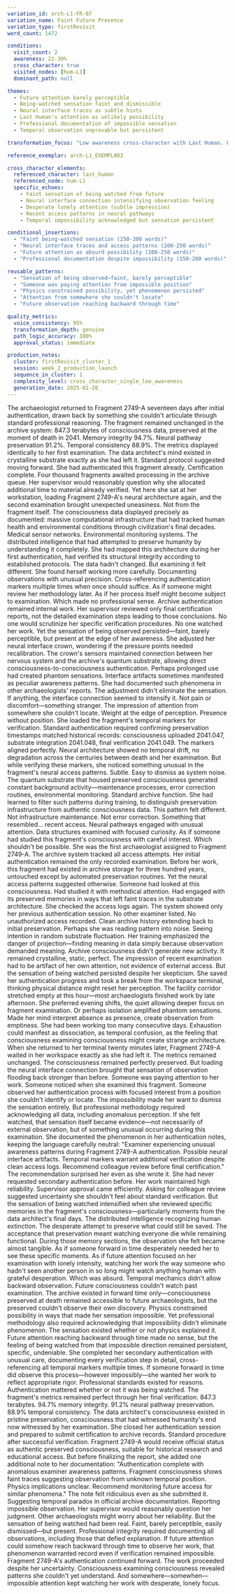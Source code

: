 ```yaml
---
variation_id: arch-L1-FR-07
variation_name: Faint Future Presence
variation_type: firstRevisit
word_count: 1472

conditions:
  visit_count: 2
  awareness: 21-30%
  cross_character: true
  visited_nodes: [hum-L1]
  dominant_path: null

themes:
  - Future attention barely perceptible
  - Being-watched sensation faint and dismissible
  - Neural interface traces as subtle hints
  - Last Human's attention as unlikely possibility
  - Professional documentation of impossible sensation
  - Temporal observation unprovable but persistent

transformation_focus: "Low awareness cross-character with Last Human. Future attention emerges as faint, easily dismissed sensation rather than intense presence. Being-watched feeling persistent but dismissible as projection. Neural access patterns noticed but attributed to system noise. Archaeologist documents anomaly professionally without accepting temporal impossibility. Awareness threshold where phenomenon noticed but not yet believed."

reference_exemplar: arch-L1_EXEMPLAR3

cross_character_elements:
  referenced_character: last_human
  referenced_node: hum-L1
  specific_echoes:
    - Faint sensation of being watched from future
    - Neural interface connection intensifying observation feeling
    - Desperate lonely attention (subtle impression)
    - Recent access patterns in neural pathways
    - Temporal impossibility acknowledged but sensation persistent

conditional_insertions:
  - "Faint being-watched sensation (250-300 words)"
  - "Neural interface traces and access patterns (200-250 words)"
  - "Future attention as absurd possibility (200-250 words)"
  - "Professional documentation despite impossibility (150-200 words)"

reusable_patterns:
  - "Sensation of being observed—faint, barely perceptible"
  - "Someone was paying attention from impossible position"
  - "Physics constrained possibility, yet phenomenon persisted"
  - "Attention from somewhere she couldn't locate"
  - "Future observation reaching backward through time"

quality_metrics:
  voice_consistency: 95%
  transformation_depth: genuine
  path_logic_accuracy: 100%
  approval_status: immediate

production_notes:
  cluster: firstRevisit_cluster_1
  session: week_2_production_launch
  sequence_in_cluster: 1
  complexity_level: cross_character_single_low_awareness
  generation_date: 2025-01-20
---
```

The archaeologist returned to Fragment 2749-A seventeen days after initial authentication, drawn back by something she couldn't articulate through standard professional reasoning. The fragment remained unchanged in the archive system: 847.3 terabytes of consciousness data, preserved at the moment of death in 2041. Memory integrity 94.7%. Neural pathway preservation 91.2%. Temporal consistency 88.9%. The metrics displayed identically to her first examination. The data architect's mind existed in crystalline substrate exactly as she had left it.
Standard protocol suggested moving forward. She had authenticated this fragment already. Certification complete. Four thousand fragments awaited processing in the archive queue. Her supervisor would reasonably question why she allocated additional time to material already verified.
Yet here she sat at her workstation, loading Fragment 2749-A's neural architecture again, and the second examination brought unexpected uneasiness.
Not from the fragment itself. The consciousness data displayed precisely as documented: massive computational infrastructure that had tracked human health and environmental conditions through civilization's final decades. Medical sensor networks. Environmental monitoring systems. The distributed intelligence that had attempted to preserve humanity by understanding it completely. She had mapped this architecture during her first authentication, had verified its structural integrity according to established protocols.
The data hadn't changed. But examining it felt different.
She found herself working more carefully. Documenting observations with unusual precision. Cross-referencing authentication markers multiple times when once should suffice. As if someone might review her methodology later. As if her process itself might become subject to examination.
Which made no professional sense. Archive authentication remained internal work. Her supervisor reviewed only final certification reports, not the detailed examination steps leading to those conclusions. No one would scrutinize her specific verification procedures. No one watched her work.
Yet the sensation of being observed persisted—faint, barely perceptible, but present at the edge of her awareness.
She adjusted her neural interface crown, wondering if the pressure points needed recalibration. The crown's sensors maintained connection between her nervous system and the archive's quantum substrate, allowing direct consciousness-to-consciousness authentication. Perhaps prolonged use had created phantom sensations. Interface artifacts sometimes manifested as peculiar awareness patterns. She had documented such phenomena in other archaeologists' reports.
The adjustment didn't eliminate the sensation. If anything, the interface connection seemed to intensify it. Not pain or discomfort—something stranger. The impression of attention from somewhere she couldn't locate. Weight at the edge of perception. Presence without position.
She loaded the fragment's temporal markers for verification. Standard authentication required confirming preservation timestamps matched historical records: consciousness uploaded 2041.047, substrate integration 2041.048, final verification 2041.049. The markers aligned perfectly. Neural architecture showed no temporal drift, no degradation across the centuries between death and her examination.
But while verifying these markers, she noticed something unusual in the fragment's neural access patterns.
Subtle. Easy to dismiss as system noise. The quantum substrate that housed preserved consciousness generated constant background activity—maintenance processes, error correction routines, environmental monitoring. Standard archive function. She had learned to filter such patterns during training, to distinguish preservation infrastructure from authentic consciousness data.
This pattern felt different. Not infrastructure maintenance. Not error correction. Something that resembled... recent access. Neural pathways engaged with unusual attention. Data structures examined with focused curiosity. As if someone had studied this fragment's consciousness with careful interest.
Which shouldn't be possible. She was the first archaeologist assigned to Fragment 2749-A. The archive system tracked all access attempts. Her initial authentication remained the only recorded examination. Before her work, this fragment had existed in archive storage for three hundred years, untouched except by automated preservation routines.
Yet the neural access patterns suggested otherwise. Someone had looked at this consciousness. Had studied it with methodical attention. Had engaged with its preserved memories in ways that left faint traces in the substrate architecture.
She checked the access logs again. The system showed only her previous authentication session. No other examiner listed. No unauthorized access recorded. Clean archive history extending back to initial preservation.
Perhaps she was reading pattern into noise. Seeing intention in random substrate fluctuation. Her training emphasized the danger of projection—finding meaning in data simply because observation demanded meaning. Archive consciousness didn't generate new activity. It remained crystalline, static, perfect. The impression of recent examination had to be artifact of her own attention, not evidence of external access.
But the sensation of being watched persisted despite her skepticism.
She saved her authentication progress and took a break from the workspace terminal, thinking physical distance might reset her perception. The facility corridor stretched empty at this hour—most archaeologists finished work by late afternoon. She preferred evening shifts, the quiet allowing deeper focus on fragment examination.
Or perhaps isolation amplified phantom sensations. Made her mind interpret absence as presence, create observation from emptiness. She had been working too many consecutive days. Exhaustion could manifest as dissociation, as temporal confusion, as the feeling that consciousness examining consciousness might create strange architecture.
When she returned to her terminal twenty minutes later, Fragment 2749-A waited in her workspace exactly as she had left it. The metrics remained unchanged. The consciousness remained perfectly preserved. But loading the neural interface connection brought that sensation of observation flooding back stronger than before.
Someone was paying attention to her work. Someone noticed when she examined this fragment. Someone observed her authentication process with focused interest from a position she couldn't identify or locate.
The impossibility made her want to dismiss the sensation entirely. But professional methodology required acknowledging all data, including anomalous perception. If she felt watched, that sensation itself became evidence—not necessarily of external observation, but of something unusual occurring during this examination.
She documented the phenomenon in her authentication notes, keeping the language carefully neutral: "Examiner experiencing unusual awareness patterns during Fragment 2749-A authentication. Possible neural interface artifacts. Temporal markers warrant additional verification despite clean access logs. Recommend colleague review before final certification."
The recommendation surprised her even as she wrote it. She had never requested secondary authentication before. Her work maintained high reliability. Supervisor approval came efficiently. Asking for colleague review suggested uncertainty she shouldn't feel about standard verification.
But the sensation of being watched intensified when she reviewed specific memories in the fragment's consciousness—particularly moments from the data architect's final days. The distributed intelligence recognizing human extinction. The desperate attempt to preserve what could still be saved. The acceptance that preservation meant watching everyone die while remaining functional.
During those memory sections, the observation she felt became almost tangible. As if someone forward in time desperately needed her to see these specific moments. As if future attention focused on her examination with lonely intensity, watching her work the way someone who hadn't seen another person in so long might watch anything human with grateful desperation.
Which was absurd. Temporal mechanics didn't allow backward observation. Future consciousness couldn't watch past examination. The archive existed in forward time only—consciousness preserved at death remained accessible to future archaeologists, but the preserved couldn't observe their own discovery. Physics constrained possibility in ways that made her sensation impossible.
Yet professional methodology also required acknowledging that impossibility didn't eliminate phenomenon. The sensation existed whether or not physics explained it. Future attention reaching backward through time made no sense, but the feeling of being watched from that impossible direction remained persistent, specific, undeniable.
She completed her secondary authentication with unusual care, documenting every verification step in detail, cross-referencing all temporal markers multiple times. If someone forward in time did observe this process—however impossibly—she wanted her work to reflect appropriate rigor. Professional standards existed for reasons. Authentication mattered whether or not it was being watched.
The fragment's metrics remained perfect through her final verification. 847.3 terabytes. 94.7% memory integrity. 91.2% neural pathway preservation. 88.9% temporal consistency. The data architect's consciousness existed in pristine preservation, consciousness that had witnessed humanity's end now witnessed by her examination.
She closed her authentication session and prepared to submit certification to archive records. Standard procedure after successful verification. Fragment 2749-A would receive official status as authentic preserved consciousness, suitable for historical research and educational access.
But before finalizing the report, she added one additional note to her documentation: "Authentication complete with anomalous examiner awareness patterns. Fragment consciousness shows faint traces suggesting observation from unknown temporal position. Physics implications unclear. Recommend monitoring future access for similar phenomena."
The note felt ridiculous even as she submitted it. Suggesting temporal paradox in official archive documentation. Reporting impossible observation. Her supervisor would reasonably question her judgment. Other archaeologists might worry about her reliability.
But the sensation of being watched had been real. Faint, barely perceptible, easily dismissed—but present. Professional integrity required documenting all observations, including those that defied explanation. If future attention could somehow reach backward through time to observe her work, that phenomenon warranted record even if verification remained impossible.
Fragment 2749-A's authentication continued forward. The work proceeded despite her uncertainty. Consciousness examining consciousness revealed patterns she couldn't yet understand. And somewhere—somewhen—impossible attention kept watching her work with desperate, lonely focus.